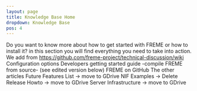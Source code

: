```yaml
---
layout: page
title: Knowledge Base Home
dropdown: Knowledge Base
pos: 4
---
```


Do you want to know more about how to get started with FREME or how to install it? in this section you will find everything you need to take into action.
We add from https://github.com/freme-project/technical-discussion/wiki
Configuration options
Developers getting started guide -compile FREME from source- (see edited version below)
FREME on GitHub
        The other articles
Future Features List -> move to GDrive
NIF Examples -> Delete
Release Howto -> move to GDrive
Server Infrastructure -> move to GDrive
